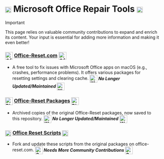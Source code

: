 # <img src="./images/repair.png" alt="Repair Image" width="20" style="vertical-align: middle; display: inline-block;" /> Microsoft Office Repair Tools <img src="./images/repair.png" alt="Repair Image" width="20" style="vertical-align: middle; display: inline-block;" />

> [!IMPORTANT]
> This page relies on valuable community contributions to expand and enrich its content. Your input is essential for adding more information and making it even better!

### <img src="./images/Office_Reset_512x512.png" alt="Office Reset Logo" width="25" style="vertical-align: middle; display: inline-block;" /> [Office-Reset.com](https://office-reset.com/macadmins/) <img src="./images/Office_Reset_512x512.png" alt="Office Reset Logo" width="25" style="vertical-align: middle; display: inline-block;" />
- A free tool to fix issues with Microsoft Office apps on macOS (e.g., crashes, performance problems). It offers various packages for resetting settings and clearing cache.
**_<img src="./images/warning.png" alt="Warning Logo" width="25" style="vertical-align: middle; display: inline-block;" /> No Longer Updated/Maintained <img src="./images/warning.png" alt="Warning Logo" width="25" style="vertical-align: middle; display: inline-block;" />_**

### <img src="./images/pkg-icon.png" alt="Pkg Logo" width="25" style="vertical-align: middle; display: inline-block;" /> [Office-Reset Packages](https://github.com/cocopuff2u/MOFA/tree/main/office_reset_pkgs) <img src="./images/pkg-icon.png" alt="Pkg Logo" width="25" style="vertical-align: middle; display: inline-block;" />
- Archived copies of the original Office-Reset packages, now saved to this repository.
**_<img src="./images/warning.png" alt="Warning Logo" width="25" style="vertical-align: middle; display: inline-block;" /> No Longer Updated/Maintained <img src="./images/warning.png" alt="Warning Logo" width="25" style="vertical-align: middle; display: inline-block;" />_**

### <img src="./images/repair.png" alt="Repair Image" width="20" style="vertical-align: middle; display: inline-block;" /> [Office Reset Scripts](https://github.com/cocopuff2u/MOFA/tree/main/office_reset_scripts/) <img src="./images/repair.png" alt="Repair Image" width="20" style="vertical-align: middle; display: inline-block;" />
- Fork and update these scripts from the original packages on office-reset.com.
**_<img src="./images/community.png" alt="Community Logo" width="25" style="vertical-align: middle; display: inline-block;" /> Needs More Community Contributions <img src="./images/community.png" alt="Community Logo" width="25" style="vertical-align: middle; display: inline-block;" />_**